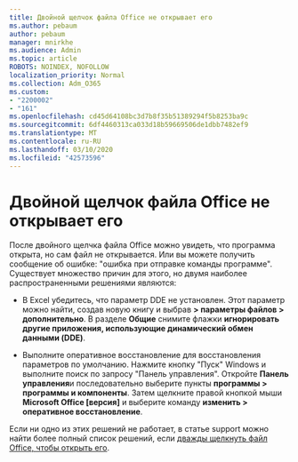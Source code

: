 ```yaml
---
title: Двойной щелчок файла Office не открывает его
ms.author: pebaum
author: pebaum
manager: mnirkhe
ms.audience: Admin
ms.topic: article
ROBOTS: NOINDEX, NOFOLLOW
localization_priority: Normal
ms.collection: Adm_O365
ms.custom:
- "2200002"
- "161"
ms.openlocfilehash: cd45d64108bc3d7b8f35b51389294f5b8253ba9c
ms.sourcegitcommit: 6df4460313ca033d18b59669506de1dbb7482ef9
ms.translationtype: MT
ms.contentlocale: ru-RU
ms.lasthandoff: 03/10/2020
ms.locfileid: "42573596"
---
```

# <a name="double-clicking-an-office-file-fails-to-open-it"></a>Двойной щелчок файла Office не открывает его

После двойного щелчка файла Office можно увидеть, что программа открыта, но сам файл не открывается. Или вы можете получить сообщение об ошибке: "ошибка при отправке команды программе". Существует множество причин для этого, но двумя наиболее распространенными решениями являются:

- В Excel убедитесь, что параметр DDE не установлен. Этот параметр можно найти, создав новую книгу и выбрав **> параметры файлов > дополнительно**. В разделе **Общие** снимите флажки **игнорировать другие приложения, использующие динамический обмен данными (DDE)**.

- Выполните оперативное восстановление для восстановления параметров по умолчанию. Нажмите кнопку "Пуск" Windows и выполните поиск по запросу "Панель управления". Откройте **Панель управления**и последовательно выберите пункты **программы > программы и компоненты**. Затем щелкните правой кнопкой мыши **Microsoft Office [версия]** и выберите команду **изменить > оперативное восстановление**.

Если ни одно из этих решений не работает, в статье support можно найти более полный список решений, если [дважды щелкнуть файл Office, чтобы открыть его](https://support.office.com/article/Double-clicking-an-Office-file-fails-to-open-it-1e9c0ad9-34c8-4440-a42e-d30186b29ed6).
